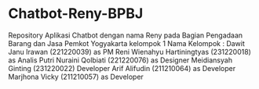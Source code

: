 # Chatbot-Reny-BPBJ
Repository Aplikasi Chatbot dengan nama Reny pada Bagian Pengadaan Barang dan Jasa Pemkot Yogyakarta kelompok 1
Nama Kelompok :
Dawit Janu Irawan (221220039) as PM
Reni Wienahyu Hartiningtyas (231220018) as Analis
Putri Nuraini Qolbiati (221220076) as Designer
Meidiansyah Ginting (231220022) Developer
Arif Alifudin (211210064) as Developer
Marjhona Vicky (211210057) as Developer
